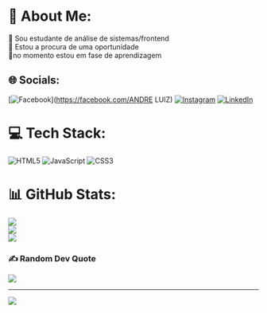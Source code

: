 # 💫 About Me:
🔭 Sou estudante de análise de sistemas/frontend<br>👯 Estou a procura de uma oportunidade<br>🌱no momento estou em fase de aprendizagem<br>


## 🌐 Socials:
[![Facebook](https://img.shields.io/badge/Facebook-%231877F2.svg?logo=Facebook&logoColor=white)](https://facebook.com/ANDRE LUIZ) [![Instagram](https://img.shields.io/badge/Instagram-%23E4405F.svg?logo=Instagram&logoColor=white)](https://instagram.com/DESIGNER.ANDREOLIVEIRA) [![LinkedIn](https://img.shields.io/badge/LinkedIn-%230077B5.svg?logo=linkedin&logoColor=white)](https://linkedin.com/in/https://www.linkedin.com/in/andre-luiz-chaves-de-oliveira-5b0465178/) 

# 💻 Tech Stack:
![HTML5](https://img.shields.io/badge/html5-%23E34F26.svg?style=for-the-badge&logo=html5&logoColor=white) ![JavaScript](https://img.shields.io/badge/javascript-%23323330.svg?style=for-the-badge&logo=javascript&logoColor=%23F7DF1E) ![CSS3](https://img.shields.io/badge/css3-%231572B6.svg?style=for-the-badge&logo=css3&logoColor=white)
# 📊 GitHub Stats:
![](https://github-readme-stats.vercel.app/api?username=DevFrontandre&theme=dark&hide_border=false&include_all_commits=false&count_private=false)<br/>
![](https://github-readme-streak-stats.herokuapp.com/?user=DevFrontandre&theme=dark&hide_border=false)<br/>
![](https://github-readme-stats.vercel.app/api/top-langs/?username=DevFrontandre&theme=dark&hide_border=false&include_all_commits=false&count_private=false&layout=compact)

### ✍️ Random Dev Quote
![](https://quotes-github-readme.vercel.app/api?type=horizontal&theme=radical)

---
[![](https://visitcount.itsvg.in/api?id=DevFrontandre&icon=0&color=0)](https://visitcount.itsvg.in)

<!-- Proudly created with GPRM ( https://gprm.itsvg.in ) -->